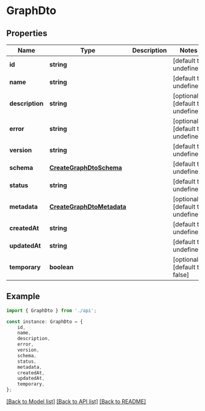 # GraphDto


## Properties

Name | Type | Description | Notes
------------ | ------------- | ------------- | -------------
**id** | **string** |  | [default to undefined]
**name** | **string** |  | [default to undefined]
**description** | **string** |  | [optional] [default to undefined]
**error** | **string** |  | [optional] [default to undefined]
**version** | **string** |  | [default to undefined]
**schema** | [**CreateGraphDtoSchema**](CreateGraphDtoSchema.md) |  | [default to undefined]
**status** | **string** |  | [default to undefined]
**metadata** | [**CreateGraphDtoMetadata**](CreateGraphDtoMetadata.md) |  | [optional] [default to undefined]
**createdAt** | **string** |  | [default to undefined]
**updatedAt** | **string** |  | [default to undefined]
**temporary** | **boolean** |  | [optional] [default to false]

## Example

```typescript
import { GraphDto } from './api';

const instance: GraphDto = {
    id,
    name,
    description,
    error,
    version,
    schema,
    status,
    metadata,
    createdAt,
    updatedAt,
    temporary,
};
```

[[Back to Model list]](../README.md#documentation-for-models) [[Back to API list]](../README.md#documentation-for-api-endpoints) [[Back to README]](../README.md)
